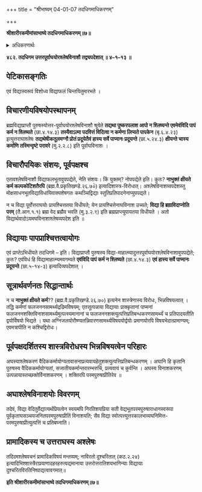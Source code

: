 +++
title = "श्रीभाष्यम् 04-01-07 तदधिगमाधिकरणम्"

+++


**श्रीशारीरकमीमांसाभाष्ये तदधिगमाधिकरणम्॥७॥**

<details><summary>अधिकरणार्थः</summary>

ब्रह्मविद्यालाभे सति तन्माहात्म्यात् पश्चात्तनानां पाप्मनामश्लेषः, प्राक्तनानां च तेषां विनाशश्च
</details>

**४८२. तदधिगम उत्तरपूर्वाघयोरश्लेषविनाशौ तद्व्यपदेशात् ॥ ४–१–१३ ॥**

## पेटिकासङ्गतिः

एवं विद्यास्वरूपं विशोध्य विद्याफलं चिन्तयितुमारभते ।

## विचारणीयविषयोपस्थापनम्

ब्रह्मविद्याप्राप्तौ पुरुषस्योत्तर-पूर्वाघयोरश्लेषविनाशौ श्रूयेते
**तद्यथा पुष्करपलाश आपो न श्लिष्यन्ते एवमेवंविदि पापं कर्म न श्लिष्यते** (छा.४.१४.३) **तस्यैवाऽत्मा पदवित्तं विदित्वा न कर्मणा लिप्यते पापकेन** (बृ.६.४.२३) इत्युत्तराघाश्लेषः **तद्यथेषीकतूलमग्नौ प्रोतं प्रदूयेतैवं हास्य सर्वे पाप्मानः प्रदूयन्ते** (छा.५.२४.३) **क्षीयन्ते चास्य कर्माणि तस्मिन्दृष्टे परावरे** (मु.२.२.८) इति पूर्वाघविनाशः ।

## विचारौपयिकः संशयः, पूर्वपक्षश्च

एतावश्लेषविनाशौ विद्याफलभूतावुपपद्येते, नेति संशयः। किं युक्तम्? नोपपद्येते इति। कुतः? **नाभुक्तं क्षीयते कर्म कल्पकोटिशतैरपि** (ब्रह्म.वै.प्रकृतिखण्डे.२६.७०े) इत्यादिशास्त्र-विरोधात्। अश्लेषविनाशव्यपदेशस्तु मोक्षसाधनभूतविद्याविधायिवाक्यशेषगतः कथञ्चिद्विद्याः स्तुतिप्रतिपादनेनाप्युपपद्यते।

न च विद्या पूर्वोत्तराघयोः प्रायश्चित्ततया विधीयते; येन प्रायश्चित्तेनाघविनाश उच्यते; **विद्या हि ब्रह्मविदाप्नोति परम्** (तै.आन.१.१) ब्रह्म वेद ब्रह्मैव भवति (मु.३.२.९) इति ब्रह्मप्राप्त्युपायतया विधीयते । अतो विद्यार्थवादोऽयमघविनाशाश्लेषव्यपदेश इति ॥

## विद्यायाः पापप्राश्चित्तत्वायोगः

एवं प्राप्तेऽभिधीयते तदधिगमे – इति। विद्याप्राप्तौ पुरुषस्य विद्या-माहात्म्यादुत्तरपूर्वाघयोरश्लेषविनाशावुपपद्येते; कुतः? एवंविधं हि विद्यामाहात्म्यमवगम्यते **एवंविदि पापं कर्म न श्लिष्यते** (छा.४.१४.३) **एवं हास्य सर्वे पाप्मानः प्रदूयन्ते** (छा.५-१४-३) इत्यादिव्यपदेशात् ।

## सूत्रार्थवर्णनतः सिद्धान्तार्थः

न च **नाभुक्तं क्षीयते कर्म**?? (ब्रह्म.वै.प्रकृतिखण्डे.२६.७०) इत्यनेन शास्त्रेणास्य विरोधः, भिन्नविषयत्वात् । तद्धि कर्मणां फलजननसामर्थ्यद्रढिमविषयम्; एतत्तूत्पन्नाया विद्यायाः प्राक्कृतानां पाप्मनां फलजननशक्तिविनाशसामर्थ्यमुत्पत्स्यमानानां च फलजननशक्त्युत्पत्तिप्रतिबन्धकरणसामर्थ्यं च प्रतिपादयतीति द्वयोर्विषयो भिद्यते । यथा अग्निजलयोरौष्ण्यतन्निवारणसामर्थ्यविषययोर्द्वयोः प्रमाणयोरपि विषयभेदात्प्रामाण्यम्; एवमत्रापीति न कश्चिद्विरोधः।

## पूर्वपक्षदर्शितस्य शास्त्रविरोधस्य भिन्नविषयत्वेन परिहारः

अघस्याश्लेषकरणं
वैदिककर्मायोग्यतावासनाप्रत्यवायहेतुशक्त्युत्पत्तिप्रतिबन्धकरणम् । अघानि हि कृतानि पुरुषस्य वैदिककर्मायोग्यतां, सजातीयकर्मान्तरारम्भरुचिं, प्रत्यवायं च कुर्वन्ति । अघस्य विनाशकरणम् उत्पन्नायास्तच्छक्तेर्विनाशकरणम् । शक्तिरपि परमपुरुषाप्रीतिरेव ॥

## अघाश्लेषविनाशयोः विवरणम्

तदेवं, विद्या वेदितुर्वेद्यात्यर्थप्रियत्वेन स्वयमपि निरतिशयप्रिया सती वेद्यभूतपरमपुरुषाराधानस्वरूपा पूर्वकृताघसञ्चयजनितपरमपुरुषाप्रीतिं विनाशयति; सैव विद्या स्वोत्पत्त्युत्तरकालभाव्यघनिमित्त-परमपुरुषाप्रीत्युत्पत्तिं च प्रतिबघ्नाति।

## प्रामादिकस्य च उत्तराघस्य अश्लेषः

तदिदमश्लेषवचनं प्रामादिकविषयं मन्तव्यम्; नाविरतो दुश्चरितात् (कठ.२.२४) इत्यादिभिश्शास्त्रैराप्रयाणादहरहरुत्पद्यमानाया उत्तरोत्तरातिशयभागिन्याः विद्यायाः दुश्चरितविरतिनिष्पाद्यत्वावगमात्॥

**इति श्रीशारीरकमीमांसाभाष्ये तदधिगमाधिकरणम्॥७॥**


